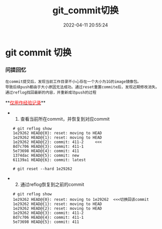 ﻿---
title: git_commit切换
date: 2022-04-11 20:55:24
tags:
  - github
  - change commit
categories: 
  - configuration
---

# git commit 切换
### 问提回忆
<html><pre><code>在commit提交后，发现当前工作目录不小心存在一个大小为1G的image镜像包。
导致后续push都由于大小原因无法成功。通过reset重置commite后，发现近期修改消失。
通过reflog找回最新的内容，并重新成功push的过程 </code></pre></html>
**<u><font color=red>仅用作经验记录</font></u>**
<!-- more -->

- 1. 查看当前所在commit，并恢复到对应commit
  ```
  # git reflog show
  1e29262 HEAD@{0}: reset: moving to HEAD
  1e29262 HEAD@{1}: reset: moving to HEAD
  1e29262 HEAD@{2}: commit: 411-2     <<<
  8d7c706 HEAD@{3}: commit: 411-1
  5e73698 HEAD@{4}: commit: 411
  1374dac HEAD@{5}: commit: new
  61139a1 HEAD@{6}: commit: latest

  # git reset --hard 1e29262 
  ```
- 2. 通过reflog恢复到之前的commit
  ```
  # git reflog show
  1e29262 HEAD@{0}: reset: moving to 1e29262  <<<切换回该commit
  1e29262 HEAD@{1}: reset: moving to HEAD
  1e29262 HEAD@{2}: reset: moving to HEAD
  1e29262 HEAD@{3}: commit: 411-2
  8d7c706 HEAD@{4}: commit: 411-1
  5e73698 HEAD@{5}: commit: 411
  ```